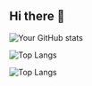 ## Hi there 👋

<!--
**scherenhaenden/scherenhaenden** is a ✨ _special_ ✨ repository because its `README.md` (this file) appears on your GitHub profile.

Here are some ideas to get you started:

- 🔭 I’m currently working on ...
- 🌱 I’m currently learning ...
- 👯 I’m looking to collaborate on ...
- 🤔 I’m looking for help with ...
- 💬 Ask me about ...
- 📫 How to reach me: ...
- 😄 Pronouns: ...
- ⚡ Fun fact: ...
-->

![Your GitHub stats](https://github-readme-stats.vercel.app/api?username=scherenhaenden&show_icons=true&theme=default)

![Top Langs](https://github-readme-stats.vercel.app/api/top-langs/?username=scherenhaenden)

![Top Langs](https://github-readme-stats.vercel.app/api/top-langs/?username=scherenhaenden&layout=compact)

